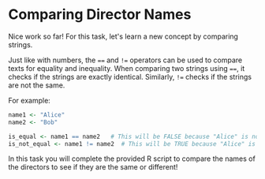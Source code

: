 # Comparing Director Names

Nice work so far! For this task, let's learn a new concept by comparing strings.

Just like with numbers, the `==` and `!=` operators can be used to compare texts for equality and inequality. When comparing two strings using `==`, it checks if the strings are exactly identical. Similarly, `!=` checks if the strings are not the same.

For example:

```R
name1 <- "Alice"
name2 <- "Bob"

is_equal <- name1 == name2   # This will be FALSE because "Alice" is not equal to "Bob"
is_not_equal <- name1 != name2  # This will be TRUE because "Alice" is not equal to "Bob"
```

In this task you will complete the provided R script to compare the names of the directors to see if they are the same or different!
